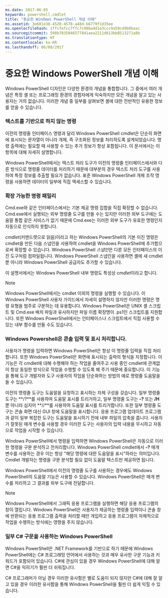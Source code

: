 ```yaml
---
ms.date: 2017-06-05
keywords: powershell,cmdlet
title: "중요한 Windows PowerShell 개념 이해"
ms.assetid: 3e601e38-4520-4578-a48d-b6779f1d35ee
ms.openlocfilehash: 1ffcfefcc7ffc7c98ba4d1e3ccc9a59cd9b0baac
ms.sourcegitcommit: 598b7835046577841aea2211d613bb8513271a8b
ms.translationtype: HT
ms.contentlocale: ko-KR
ms.lasthandoff: 06/08/2017
---
```

# <a name="understanding-important-windows-powershell-concepts"></a>중요한 Windows PowerShell 개념 이해
Windows PowerShell 디자인은 다양한 환경의 개념을 통합합니다. 그 중에서 여러 개념은 특정 셸 또는 프로그래밍 환경의 경험자에게 익숙하지만 모든 개념을 알고 있는 사용자는 거의 없습니다. 이러한 개념 중 일부를 살펴보면 셸에 대한 전반적인 유용한 정보를 얻을 수 있습니다.

### <a name="commands-are-not-text-based"></a>텍스트를 기반으로 하지 않는 명령
이전의 명령줄 인터페이스 명령과 달리 Windows PowerShell cmdlet은 단순히 화면에 표시되는 문자열이 아니라 개체, 즉 구조화된 정보를 처리하도록 설계되었습니다. 명령 출력에는 필요할 때 사용할 수 있는 추가 정보가 항상 포함됩니다. 이 문서에서는 이 항목에 대해 자세히 설명합니다.

Windows PowerShell에서는 텍스트 처리 도구가 이전의 명령줄 인터페이스에서와 다른 방식으로 명령줄 데이터를 처리하기 때문에 대부분의 경우 텍스트 처리 도구를 사용하여 특정 정보를 추출할 필요가 없습니다. 표준 Windows PowerShell 개체 조작 명령을 사용하면 데이터의 일부에 직접 액세스할 수 있습니다.

### <a name="the-command-family-is-extensible"></a>확장 가능한 명령 패밀리
Cmd.exe와 같은 인터페이스에서는 기본 제공 명령 집합을 직접 확장할 수 없습니다. Cmd.exe에서 실행되는 외부 명령줄 도구를 만들 수는 있지만 이러한 외부 도구에는 도움말 통합 같은 서비스가 없기 때문에 Cmd.exe는 이러한 외부 도구가 유효한 명령인지 자동으로 인식하지 못합니다.

*cmdlet*(커맨드렛으로 읽음)이라고 하는 Windows PowerShell의 기본 이진 명령은 cmdlet을 만든 다음 스냅인을 사용하여 cmdlet을 Windows PowerShell에 추가함으로써 확장할 수 있습니다. Windows PowerShell *스냅인*은 다른 모든 인터페이스의 이진 도구처럼 컴파일됩니다. Windows PowerShell 스냅인을 사용하면 셸에 새 cmdlet뿐 아니라 Windows PowerShell 공급자도 추가할 수 있습니다.

이 설명서에서는 Windows PowerShell 내부 명령도 특성상 *cmdlet*이라고 합니다.

> [!NOTE]
> Windows PowerShell에서는 cmdlet 이외의 명령을 실행할 수 있습니다. 이 Windows PowerShell 사용자 가이드에서 자세히 설명하지 않지만 이러한 명령은 명령 유형을 범주로 구분하는 데 유용합니다. Windows PowerShell은 UNIX 셸 스크립트 및 Cmd.exe 배치 파일과 유사하지만 파일 이름 확장명이 .ps1인 스크립트를 지원합니다. 또한 Windows PowerShell에서는 인터페이스나 스크립트에서 직접 사용할 수 있는 내부 함수를 만들 수도 있습니다.

### <a name="windows-powershell-handles-console-input-and-display"></a>Windows Powershell은 콘솔 입력 및 표시 처리합니다.
사용자가 명령을 입력하면 Windows PowerShell은 항상 이 명령줄 입력을 직접 처리합니다. 또한 Windows PowerShell은 화면에 표시되는 출력의 형식을 지정합니다. 이 기능은 각 cmdlet에 대해 수행해야 하는 작업을 줄여주고 사용 중인 cmdlet에 관계없이 항상 동일한 방식으로 작업을 수행할 수 있도록 해 주기 때문에 중요합니다. 이 기능을 통해 도구 개발자와 도구 사용자의 작업을 단순화하는 방법의 예로 명령줄 도움말을 들 수 있습니다.

이전의 명령줄 도구는 도움말을 요청하고 표시하는 자체 구성을 갖습니다. 일부 명령줄 도구는 **/?**를 사용하여 도움말 표시를 트리거하고, 일부 명령줄 도구는 **-?** 또는 **/H**뿐 아니라 심지어 **//**를 사용하여 도움말 표시를 트리거합니다. 또한 일부 명령줄 도구는 콘솔 화면 대신 GUI 창에 도움말을 표시합니다. 응용 프로그램 업데이트 프로그램과 같이 일부 복잡한 도구는 도움말을 표시하기 전에 내부 파일의 압축을 풉니다. 사용자가 잘못된 매개 변수를 사용할 경우 이러한 도구는 사용자의 입력 내용을 무시하고 자동으로 작업을 시작할 수 있습니다.

Windows PowerShell에서 명령을 입력하면 Windows PowerShell은 자동으로 이러한 명령을 구문 분석하고 전처리합니다. Windows PowerShell cmdlet에서 **-?** 매개 변수를 사용하는 경우 이는 항상 "해당 명령에 대한 도움말을 표시"하라는 의미입니다. Cmdlet 개발자는 명령을 구문 분석할 필요 없이 도움말 텍스트만 제공하면 됩니다.

Windows PowerShell에서 이전의 명령줄 도구를 사용하는 경우에도 Windows PowerShell의 도움말 기능은 사용할 수 있습니다. Windows PowerShell은 매개 변수를 처리하고 그 결과를 외부 도구에 전달합니다.

> [!NOTE]
> Windows PowerShell에서 그래픽 응용 프로그램을 실행하면 해당 응용 프로그램의 창이 열립니다. Windows PowerShell은 사용자가 제공하는 명령줄 입력이나 콘솔 창에 반환되는 응용 프로그램 출력을 처리할 때만 개입하고 응용 프로그램이 자체적으로 작업을 수행하는 방식에는 영향을 주지 않습니다.

### <a name="windows-powershell-uses-some-c-syntax"></a>일부 C# 구문을 사용하는 Windows PowerShell
Windows PowerShell은 .NET Framework를 기반으로 하기 때문에 Windows PowerShell에는 C# 프로그래밍 언어에서 사용하는 것과 매우 유사한 구문 기능과 키워드가 포함되어 있습니다. C#에 관심이 있을 경우 Windows PowerShell에 대해 알면 C#을 익히기가 훨씬 더 쉬워집니다.

C# 프로그래머가 아닐 경우 이러한 유사함은 별로 도움이 되지 않지만 C#에 대해 잘 알고 있을 경우 이러한 유사함을 통해 Windows PowerShell을 훨씬 더 쉽게 익힐 수 있습니다.

